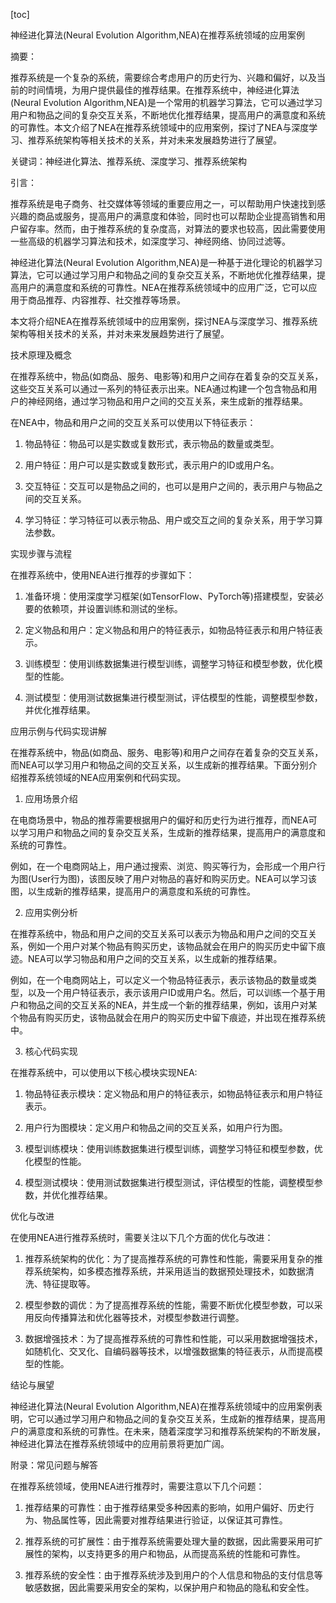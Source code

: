
[toc]                    
                
                
神经进化算法(Neural Evolution Algorithm,NEA)在推荐系统领域的应用案例

摘要：

推荐系统是一个复杂的系统，需要综合考虑用户的历史行为、兴趣和偏好，以及当前的时间情境，为用户提供最佳的推荐结果。在推荐系统中，神经进化算法(Neural Evolution Algorithm,NEA)是一个常用的机器学习算法，它可以通过学习用户和物品之间的复杂交互关系，不断地优化推荐结果，提高用户的满意度和系统的可靠性。本文介绍了NEA在推荐系统领域中的应用案例，探讨了NEA与深度学习、推荐系统架构等相关技术的关系，并对未来发展趋势进行了展望。

关键词：神经进化算法、推荐系统、深度学习、推荐系统架构

引言：

推荐系统是电子商务、社交媒体等领域的重要应用之一，可以帮助用户快速找到感兴趣的商品或服务，提高用户的满意度和体验，同时也可以帮助企业提高销售和用户留存率。然而，由于推荐系统的复杂度高，对算法的要求也较高，因此需要使用一些高级的机器学习算法和技术，如深度学习、神经网络、协同过滤等。

神经进化算法(Neural Evolution Algorithm,NEA)是一种基于进化理论的机器学习算法，它可以通过学习用户和物品之间的复杂交互关系，不断地优化推荐结果，提高用户的满意度和系统的可靠性。NEA在推荐系统领域中的应用广泛，它可以应用于商品推荐、内容推荐、社交推荐等场景。

本文将介绍NEA在推荐系统领域中的应用案例，探讨NEA与深度学习、推荐系统架构等相关技术的关系，并对未来发展趋势进行了展望。

技术原理及概念

在推荐系统中，物品(如商品、服务、电影等)和用户之间存在着复杂的交互关系，这些交互关系可以通过一系列的特征表示出来。NEA通过构建一个包含物品和用户的神经网络，通过学习物品和用户之间的交互关系，来生成新的推荐结果。

在NEA中，物品和用户之间的交互关系可以使用以下特征表示：

1. 物品特征：物品可以是实数或复数形式，表示物品的数量或类型。

2. 用户特征：用户可以是实数或复数形式，表示用户的ID或用户名。

3. 交互特征：交互可以是物品之间的，也可以是用户之间的，表示用户与物品之间的交互关系。

4. 学习特征：学习特征可以表示物品、用户或交互之间的复杂关系，用于学习算法参数。

实现步骤与流程

在推荐系统中，使用NEA进行推荐的步骤如下：

1. 准备环境：使用深度学习框架(如TensorFlow、PyTorch等)搭建模型，安装必要的依赖项，并设置训练和测试的坐标。

2. 定义物品和用户：定义物品和用户的特征表示，如物品特征表示和用户特征表示。

3. 训练模型：使用训练数据集进行模型训练，调整学习特征和模型参数，优化模型的性能。

4. 测试模型：使用测试数据集进行模型测试，评估模型的性能，调整模型参数，并优化推荐结果。

应用示例与代码实现讲解

在推荐系统中，物品(如商品、服务、电影等)和用户之间存在着复杂的交互关系，而NEA可以学习用户和物品之间的交互关系，以生成新的推荐结果。下面分别介绍推荐系统领域的NEA应用案例和代码实现。

1. 应用场景介绍

在电商场景中，物品的推荐需要根据用户的偏好和历史行为进行推荐，而NEA可以学习用户和物品之间的复杂交互关系，生成新的推荐结果，提高用户的满意度和系统的可靠性。

例如，在一个电商网站上，用户通过搜索、浏览、购买等行为，会形成一个用户行为图(User行为图)，该图反映了用户对物品的喜好和购买历史。NEA可以学习该图，以生成新的推荐结果，提高用户的满意度和系统的可靠性。

2. 应用实例分析

在推荐系统中，物品和用户之间的交互关系可以表示为物品和用户之间的交互关系，例如一个用户对某个物品有购买历史，该物品就会在用户的购买历史中留下痕迹。NEA可以学习物品和用户之间的交互关系，以生成新的推荐结果。

例如，在一个电商网站上，可以定义一个物品特征表示，表示该物品的数量或类型，以及一个用户特征表示，表示该用户ID或用户名。然后，可以训练一个基于用户和物品之间的交互关系的NEA，并生成一个新的推荐结果，例如，该用户对某个物品有购买历史，该物品就会在用户的购买历史中留下痕迹，并出现在推荐系统中。

3. 核心代码实现

在推荐系统中，可以使用以下核心模块实现NEA:

1. 物品特征表示模块：定义物品和用户的特征表示，如物品特征表示和用户特征表示。

2. 用户行为图模块：定义用户和物品之间的交互关系，如用户行为图。

3. 模型训练模块：使用训练数据集进行模型训练，调整学习特征和模型参数，优化模型的性能。

4. 模型测试模块：使用测试数据集进行模型测试，评估模型的性能，调整模型参数，并优化推荐结果。

优化与改进

在使用NEA进行推荐系统时，需要关注以下几个方面的优化与改进：

1. 推荐系统架构的优化：为了提高推荐系统的可靠性和性能，需要采用复杂的推荐系统架构，如多模态推荐系统，并采用适当的数据预处理技术，如数据清洗、特征提取等。

2. 模型参数的调优：为了提高推荐系统的性能，需要不断优化模型参数，可以采用反向传播算法和优化器等技术，对模型参数进行调整。

3. 数据增强技术：为了提高推荐系统的可靠性和性能，可以采用数据增强技术，如随机化、交叉化、自编码器等技术，以增强数据集的特征表示，从而提高模型的性能。

结论与展望

神经进化算法(Neural Evolution Algorithm,NEA)在推荐系统领域中的应用案例表明，它可以通过学习用户和物品之间的复杂交互关系，生成新的推荐结果，提高用户的满意度和系统的可靠性。在未来，随着深度学习和推荐系统架构的不断发展，神经进化算法在推荐系统领域中的应用前景将更加广阔。



附录：常见问题与解答

在推荐系统领域，使用NEA进行推荐时，需要注意以下几个问题：

1. 推荐结果的可靠性：由于推荐结果受多种因素的影响，如用户偏好、历史行为、物品属性等，因此需要对推荐结果进行验证，以保证其可靠性。

2. 推荐系统的可扩展性：由于推荐系统需要处理大量的数据，因此需要采用可扩展性的架构，以支持更多的用户和物品，从而提高系统的性能和可靠性。

3. 推荐系统的安全性：由于推荐系统涉及到用户的个人信息和物品的支付信息等敏感数据，因此需要采用安全的架构，以保护用户和物品的隐私和安全性。

